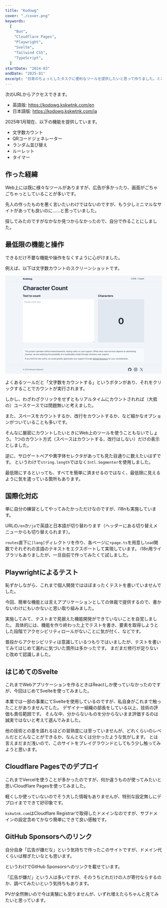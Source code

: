 ```yaml
---
title: "Kodowg"
cover: "./cover.png"
keywords:
  [
    "Bun",
    "Cloudflare Pages",
    "Playwright",
    "Svelte",
    "Tailwind CSS",
    "TypeScript",
  ]
startDate: "2024-03"
endDate: "2025-01"
excerpt: "日常のちょっとしたタスクに便利なツールを提供したいと思って作りました。ミニマルな機能と見た目にしています。"
---
```


次のURLからアクセスできます。

- 英語版: https://kodowg.kskwtnk.com/en
- 日本語版: https://kodowg.kskwtnk.com/ja

2025年1月現在、以下の機能を提供しています。

- 文字数カウント
- QRコードジェネレーター
- ランダム並び替え
- ルーレット
- タイマー

## 作った経緯

Web上には既に様々なツールがありますが、広告が多かったり、画面がごちゃごちゃっとしていることが多いです。

先人の作ったものを悪く言いたいわけではないのですが、もう少しミニマルなサイトがあっても良いのに……と思っていました。

探してみたのですがなかなか見つからなかったので、自分で作ることにしました。

## 最低限の機能と操作

できるだけ不要な機能や操作をなくすように心がけました。

例えば、以下は文字数カウントのスクリーンショットです。

![](./character-count.png)

よくあるツールだと「文字数をカウントする」というボタンがあり、それをクリックすることでカウントが実行されます。

しかし、わざわざクリックをせずともリアルタイムにカウントされれば（大抵の）ユースケースでは問題無いと考えました。

また、スペースをカウントするか、改行をカウントするか、など細かなオプションがついていることも多いです。

そんなに厳密にカウントしたいときにWeb上のツールを使うこともないでしょう。
1つのカウント方式（スペースはカウントする、改行はしない）だけの表示としました。

逆に、サロゲートペアや異字体セレクタがあっても見た目通りに数えたいはずです。
というわけで`string.length`ではなく`Intl.Segmenter`を使用しました。

最低限にするといっても、すべてを簡単に済ませるのではなく、最低限に見えるように気を遣っている箇所もあります。

## 国際化対応

単に自分の練習としてやってみたかっただけなのですが、i18nも実施しています。

URLの`/en`か`/ja`で英語と日本語が切り替わります（ヘッダーにある切り替えメニューからも切り替えられます）。

`routes`直下に`[lang]`ディレクトリを作り、各ページに`+page.ts`を用意し`load`関数でそれぞれの言語のテキストをエクスポートして実現しています。
i18n用ライブラリもありましたが、一旦自前で作ってみたくて試しました。

## Playwrightによるテスト

恥ずかしながら、これまで個人開発ではほぼまったくテストを書いていませんでした。

今回、簡単な機能とは言えアプリケーションとしての体裁で提供するので、書かないわけにもいかないと思い取り組みました。

実施してみて、テストまで見据えた機能開発ができていないことを自覚しました。
具体的には、機能を作り終わった上でテストを書き、要素を取得しようとした段階でアクセシビリティロールがないことに気が付く、などです。

普段からアクセシビリティは意識しているつもりではいましたが、テストを書いてみてはじめて漏れに気づいた箇所は多かったです。
まだまだ修行が足りないと改めて認識しました。

## はじめてのSvelte

これまでWebアプリケーションを作るときはReactしか使っていなかったのですが、今回はじめてSvelteを使ってみました。

本業では一部の事業にてSvelteを使用しているのですが、私自身がこれまで触ったことがありませんでした。
デザイナー組織の部長をしている以上、技術の評価も責任範囲です。
そんな中、分からないものを分からないまま評価するのは誠実ではないと考えて選んでみました。

他の技術との差を語れるほどの習熟度には至っていませんが、どれくらいのレベルだとどんなことができるか、なんとなくは分かったような気がします。
とは言えまだまだ浅いので、このサイトをプレイグラウンドとしてもう少し触ってみようと思います。

## Cloudflare Pagesでのデプロイ

これまでVercelを使うことが多かったのですが、何か違うものが使ってみたいと思いCloudflare Pagesを使ってみました。

軽くしか使っていないのでそう大した情報もありませんが、特別な設定無しにデプロイまでできて好印象です。

`kskwtnk.com`はCloudflare Registrarで取得したドメインなのですが、サブドメインの設定含めてかなり簡単にできて良い感触です。

## GitHub Sponsorsへのリンク

自分自身「広告が嫌だな」という気持ちで作ったこのサイトですが、ドメイン代くらいは稼ぎたいなとも思います。

というわけでGitHub Sponsorsへのリンクを載せています。

「広告が嫌だ」という人は多いですが、そのうちどれだけの人が寄付ならするのか、調べてみたいという気持ちもあります。

PVが全然無いので今は実験にも至りませんが、いずれ増えたらちゃんと見てみたいと思っています。
